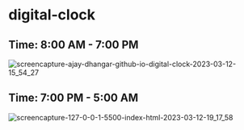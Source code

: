 # digital-clock


## Time: 8:00 AM - 7:00 PM 

![screencapture-ajay-dhangar-github-io-digital-clock-2023-03-12-15_54_27](https://user-images.githubusercontent.com/99037494/224538645-0ef50e10-716a-4ccc-bcd0-dcb5869a927e.png)

## Time: 7:00 PM - 5:00 AM

![screencapture-127-0-0-1-5500-index-html-2023-03-12-19_17_58](https://user-images.githubusercontent.com/99037494/224549177-ec2f112d-a25e-47bf-b7e9-948bbf02a0ba.png)
